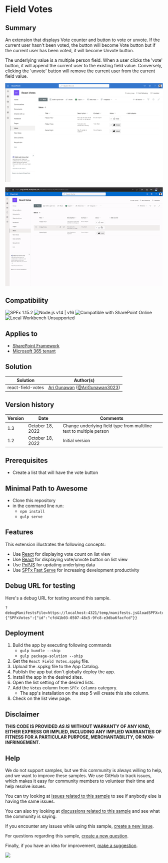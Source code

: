 # Field Votes

## Summary

An extension that displays Vote counter and button to vote or unvote.
If the current user hasn't been voted, the button will become Vote button
but if the current user has been voted, it will become Unvote button.

The underlying value is a multiple person field.
When a user clicks the 'vote' button, it will append the current user to the existing field value. Conversely, clicking the 'unvote' button will remove the current user from the current field value.

![the app](assets/screenshot.png)

![picture of the extension in action](assets/preview.gif)

## Compatibility

![SPFx 1.15.2](https://img.shields.io/badge/SPFx-1.15.2-green.svg)
![Node.js v14 | v16](https://img.shields.io/badge/Node.js-v14%20%7C%20v16-green.svg)
![Compatible with SharePoint Online](https://img.shields.io/badge/SharePoint%20Online-Compatible-green.svg)
![Local Workbench Unsupported](https://img.shields.io/badge/Local%20Workbench-Unsupported-red.svg "Local workbench is no longer available as of SPFx 1.13 and above")


## Applies to

* [SharePoint Framework](https://docs.microsoft.com/sharepoint/dev/spfx/sharepoint-framework-overview)
* [Microsoft 365 tenant](https://docs.microsoft.com/sharepoint/dev/spfx/set-up-your-developer-tenant)


## Solution

Solution|Author(s)
--------|---------
react-field-votes | [Ari Gunawan](https://github.com/AriGunawan) ([@AriGunawan3023](https://twitter.com/arigunawan3023))

## Version history

Version|Date|Comments
-------|----|--------
1.3|October 18, 2022|Change underlying field type from multiline text to multiple person
1.2|October 18, 2022|Initial version

## Prerequisites

- Create a list that will have the vote button

## Minimal Path to Awesome

* Clone this repository
* in the command line run:
  * `npm install`
  * `gulp serve`

## Features

This extension illustrates the following concepts:

* Use [React](https://reactjs.org/) for displaying vote count on list view
* Use [React](https://reactjs.org/) for displaying vote/unvote button on list view
* Use [PnPJS](https://pnp.github.io/pnpjs/) for updating underlying data
* Use [SPFx Fast Serve](https://github.com/s-KaiNet/spfx-fast-serve) for increasing development productivity

## Debug URL for testing

Here's a debug URL for testing around this sample.

```
?debugManifestsFile=https://localhost:4321/temp/manifests.js&loadSPFX=true&fieldCustomizers={"SPFxVotes":{"id":"cfd41b03-0507-48c5-9fc8-e3dba6facfcd"}}
```

## Deployment
1. Build the app by executing following commands
   - `gulp bundle --ship`
   - `gulp package-solution --ship`
2. Get the `React Field Votes.sppkg` file.
3. Upload the .sppkg file to the App Catalog.
4. Publish the app but don't globally deploy the app.
5. Install the app in the desired sites.
6. Open the list setting of the desired lists.
7. Add the `Votes` column from `SPFx Columns` category.
   - The app's installation on the step 5 will create this site column.
8. Check on the list view page.

## Disclaimer

**THIS CODE IS PROVIDED *AS IS* WITHOUT WARRANTY OF ANY KIND, EITHER EXPRESS OR IMPLIED, INCLUDING ANY IMPLIED WARRANTIES OF FITNESS FOR A PARTICULAR PURPOSE, MERCHANTABILITY, OR NON-INFRINGEMENT.**

## Help

We do not support samples, but we this community is always willing to help, and we want to improve these samples. We use GitHub to track issues, which makes it easy for  community members to volunteer their time and help resolve issues.

You can try looking at [issues related to this sample](https://github.com/pnp/sp-dev-fx-extensions/issues?q=label%3Areact-field-votes) to see if anybody else is having the same issues.

You can also try looking at [discussions related to this sample](https://github.com/pnp/sp-dev-fx-extensions/discussions?discussions_q=label%3Areact-field-votes) and see what the community is saying.

If you encounter any issues while using this sample, [create a new issue](https://github.com/pnp/sp-dev-fx-extensions/issues/new?assignees=&labels=Needs%3A+Triage+%3Amag%3A%2Ctype%3Abug-suspected&template=bug-report.yml&sample=react-field-votes&authors=@AriGunawan&title=react-field-votes%20-%20).

For questions regarding this sample, [create a new question](https://github.com/pnp/sp-dev-fx-extensions/issues/new?assignees=&labels=Needs%3A+Triage+%3Amag%3A%2Ctype%3Abug-suspected&template=question.yml&sample=react-field-votes&authors=@AriGunawan&title=react-field-votes%20-%20).

Finally, if you have an idea for improvement, [make a suggestion](https://github.com/pnp/sp-dev-fx-extensions/issues/new?assignees=&labels=Needs%3A+Triage+%3Amag%3A%2Ctype%3Abug-suspected&template=suggestion.yml&sample=react-field-votes&authors=@AriGunawan&title=react-field-votes%20-%20).

<img src="https://m365-visitor-stats.azurewebsites.net/sp-dev-fx-extensions/samples/react-field-votes" />